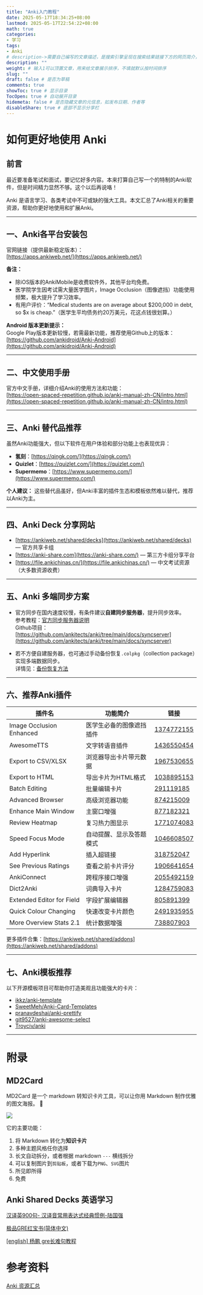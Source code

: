 ```yaml
---
title: "Anki入门教程"
date: 2025-05-17T18:34:25+08:00
lastmod: 2025-05-17T22:54:22+08:00
math: true
categories:
- 学习
tags:
- Anki
# description->需要自己编写的文章描述，是搜索引擎呈现在搜索结果链接下方的网页简介，建议设置
description: ""
weight: # 输入1可以顶置文章，用来给文章展示排序，不填就默认按时间排序
slug: ""
draft: false # 是否为草稿
comments: true
showToc: true # 显示目录
TocOpen: true # 自动展开目录
hidemeta: false # 是否隐藏文章的元信息，如发布日期、作者等
disableShare: true # 底部不显示分享栏
---
```


# 如何更好地使用 Anki

## 前言

最近要准备笔试和面试，要记忆好多内容。本来打算自己写一个的特制的Anki软件，但是时间精力显然不够。这个以后再说咯！

Anki 是语言学习、各类考试中不可或缺的强大工具。本文汇总了Anki相关的重要资源，帮助你更好地使用和扩展Anki。

---

## 一、Anki各平台安装包

官网链接（提供最新稳定版本）：  
[https://apps.ankiweb.net/](https://apps.ankiweb.net/)

**备注：**

- 除iOS版本的AnkiMobile是收费软件外，其他平台均免费。
- 医学院学生因考试需大量医学图片，Image Occlusion（图像遮挡）功能使用频繁，极大提升了学习效率。
- 有用户评价：“Medical students are on average about $200,000 in debt, so $x is cheap.”（医学生平均债务约20万美元，花这点钱很划算。）

**Android 版本更新提示：**  
Google Play版本更新较慢，若需最新功能，推荐使用Github上的版本：  
[https://github.com/ankidroid/Anki-Android](https://github.com/ankidroid/Anki-Android)

---

## 二、中文使用手册

官方中文手册，详细介绍Anki的使用方法和功能：  
[https://open-spaced-repetition.github.io/anki-manual-zh-CN/intro.html](https://open-spaced-repetition.github.io/anki-manual-zh-CN/intro.html)

---

## 三、Anki 替代品推荐

虽然Anki功能强大，但以下软件在用户体验和部分功能上也表现优异：

- **氢刻**：[https://qingk.com/](https://qingk.com/)
- **Quizlet**：[https://quizlet.com/](https://quizlet.com/)
- **Supermemo**：[https://www.supermemo.com/](https://www.supermemo.com/)

**个人建议：** 这些替代品虽好，但Anki丰富的插件生态和模板依然难以替代，推荐以Anki为主。

---

## 四、Anki Deck 分享网站

- [https://ankiweb.net/shared/decks](https://ankiweb.net/shared/decks) — 官方共享卡组
- [https://anki-share.com](https://anki-share.com/) — 第三方卡组分享平台
- [https://file.ankichinas.cn/](https://file.ankichinas.cn/) — 中文考试资源（大多数资源收费）

---

## 五、Anki 多端同步方案

- 官方同步在国内速度较慢，有条件建议**自建同步服务器**，提升同步效率。  
    参考教程：[官方同步服务器说明](https://open-spaced-repetition.github.io/anki-manual-zh-CN/sync-server.html)  
    Github项目：[https://github.com/ankitects/anki/tree/main/docs/syncserver](https://github.com/ankitects/anki/tree/main/docs/syncserver)
    
- 若不方便自建服务器，也可通过手动备份恢复`.colpkg`（collection package）实现多端数据同步。  
    详情见：[备份恢复方法](https://open-spaced-repetition.github.io/anki-manual-zh-CN/backups.html)
    

---

## 六、推荐Anki插件

|插件名|功能简介|链接|
|---|---|---|
|Image Occlusion Enhanced|医学生必备的图像遮挡插件|[1374772155](https://ankiweb.net/shared/info/1374772155)|
|AwesomeTTS|文字转语音插件|[1436550454](https://ankiweb.net/shared/info/1436550454)|
|Export to CSV/XLSX|浏览器导出卡片带元数据|[1967530655](https://ankiweb.net/shared/info/1967530655)|
|Export to HTML|导出卡片为HTML格式|[1038895153](https://ankiweb.net/shared/info/1038895153)|
|Batch Editing|批量编辑卡片|[291119185](https://ankiweb.net/shared/info/291119185)|
|Advanced Browser|高级浏览器功能|[874215009](https://ankiweb.net/shared/info/874215009)|
|Enhance Main Window|主窗口增强|[877182321](https://ankiweb.net/shared/info/877182321)|
|Review Heatmap|复习热力图显示|[1771074083](https://ankiweb.net/shared/info/1771074083)|
|Speed Focus Mode|自动提醒、显示及答题模式|[1046608507](https://ankiweb.net/shared/info/1046608507)|
|Add Hyperlink|插入超链接|[318752047](https://ankiweb.net/shared/info/318752047)|
|See Previous Ratings|查看之前卡片评分|[1906641654](https://ankiweb.net/shared/info/1906641654)|
|AnkiConnect|跨程序接口增强|[2055492159](https://ankiweb.net/shared/info/2055492159)|
|Dict2Anki|词典导入卡片|[1284759083](https://ankiweb.net/shared/info/1284759083)|
|Extended Editor for Field|字段扩展编辑器|[805891399](https://ankiweb.net/shared/info/805891399)|
|Quick Colour Changing|快速改变卡片颜色|[2491935955](https://ankiweb.net/shared/info/2491935955)|
|More Overview Stats 2.1|统计数据增强|[738807903](https://ankiweb.net/shared/info/738807903)|

更多插件合集：[https://ankiweb.net/shared/addons](https://ankiweb.net/shared/addons)

---

## 七、Anki模板推荐

以下开源模板项目可帮助你打造美观且功能强大的卡片：

- [ikkz/anki-template](https://github.com/ikkz/anki-template)
- [SweetMeh/Anki-Card-Templates](https://github.com/SweetMeh/Anki-Card-Templates)
- [pranavdeshai/anki-prettify](https://github.com/pranavdeshai/anki-prettify)
- [git9527/anki-awesome-select](https://github.com/git9527/anki-awesome-select)
- [Troyciv/anki](https://github.com/Troyciv/anki)

---

# 附录

## MD2Card

MD2Card 是一个 markdown 转知识卡片工具，可以让你用 Markdown 制作优雅的图文海报。 🌟

![](https://picsum.photos/600/300)

它的主要功能：

1. 将 Markdown 转化为**知识卡片**
2. 多种主题风格任你选择
3. 长文自动拆分，或者根据 markdown `---` 横线拆分
4. 可以复制图片到`剪贴板`，或者下载为`PNG`、`SVG`图片
5. 所见即所得
6. 免费


## Anki Shared Decks 英语学习

[汉译英900句- 汉译音常用表达式经典惯例-陆国强](https://ankiweb.net/shared/info/463461966)

[极品GRE红宝书(简体中文)](https://ankiweb.net/shared/info/2054082259)

[[english] 杨鹏 gre长难句教程](https://ankiweb.net/shared/info/1967691476)
# 参考资料

[Anki 资源汇总](https://zhuanlan.zhihu.com/p/26965799677)







